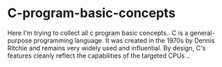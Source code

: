 # C-program-basic-concepts
Here I'm trying to collect all c program basic concepts.. 
C is a general-purpose programming language. It was created in the 1970s by Dennis Ritchie and remains very widely used and influential. By design, C's features cleanly reflect the capabilities of the targeted CPUs ..
